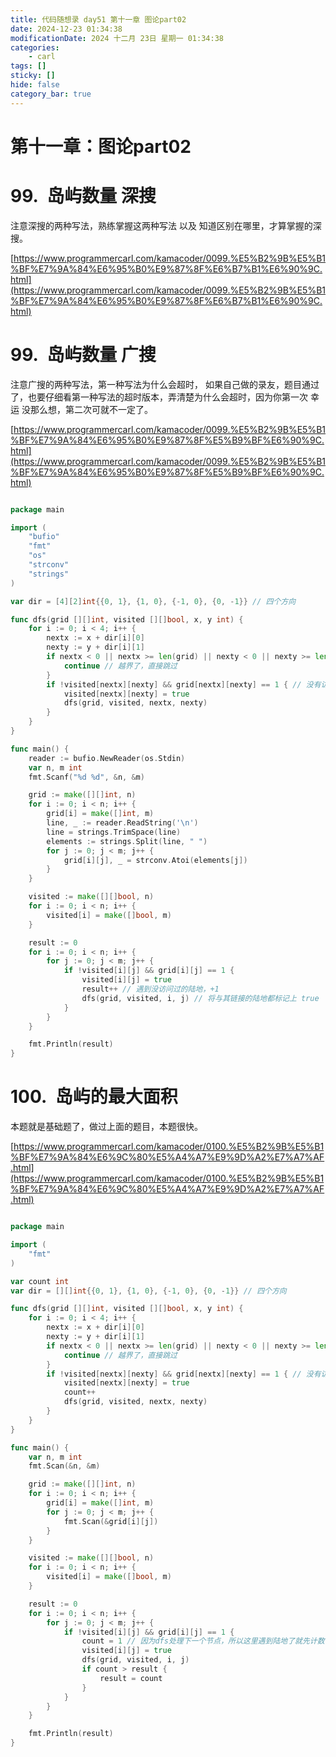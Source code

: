 ```yaml
---
title: 代码随想录 day51 第十一章 图论part02
date: 2024-12-23 01:34:38
modificationDate: 2024 十二月 23日 星期一 01:34:38
categories: 
	- carl
tags: []
sticky: []
hide: false
category_bar: true
---
```


# 第十一章：图论part02

# 99.  岛屿数量 深搜

注意深搜的两种写法，熟练掌握这两种写法 以及 知道区别在哪里，才算掌握的深搜。

[https://www.programmercarl.com/kamacoder/0099.%E5%B2%9B%E5%B1%BF%E7%9A%84%E6%95%B0%E9%87%8F%E6%B7%B1%E6%90%9C.html](https://www.programmercarl.com/kamacoder/0099.%E5%B2%9B%E5%B1%BF%E7%9A%84%E6%95%B0%E9%87%8F%E6%B7%B1%E6%90%9C.html)

# 99.  岛屿数量 广搜

注意广搜的两种写法，第一种写法为什么会超时， 如果自己做的录友，题目通过了，也要仔细看第一种写法的超时版本，弄清楚为什么会超时，因为你第一次 幸运 没那么想，第二次可就不一定了。

[https://www.programmercarl.com/kamacoder/0099.%E5%B2%9B%E5%B1%BF%E7%9A%84%E6%95%B0%E9%87%8F%E5%B9%BF%E6%90%9C.html](https://www.programmercarl.com/kamacoder/0099.%E5%B2%9B%E5%B1%BF%E7%9A%84%E6%95%B0%E9%87%8F%E5%B9%BF%E6%90%9C.html)

```go

package main

import (
    "bufio"
    "fmt"
    "os"
    "strconv"
    "strings"
)

var dir = [4][2]int{{0, 1}, {1, 0}, {-1, 0}, {0, -1}} // 四个方向

func dfs(grid [][]int, visited [][]bool, x, y int) {
    for i := 0; i < 4; i++ {
        nextx := x + dir[i][0]
        nexty := y + dir[i][1]
        if nextx < 0 || nextx >= len(grid) || nexty < 0 || nexty >= len(grid[0]) {
            continue // 越界了，直接跳过
        }
        if !visited[nextx][nexty] && grid[nextx][nexty] == 1 { // 没有访问过的 同时 是陆地的
            visited[nextx][nexty] = true
            dfs(grid, visited, nextx, nexty)
        }
    }
}

func main() {
    reader := bufio.NewReader(os.Stdin)
    var n, m int
    fmt.Scanf("%d %d", &n, &m)

    grid := make([][]int, n)
    for i := 0; i < n; i++ {
        grid[i] = make([]int, m)
        line, _ := reader.ReadString('\n')
        line = strings.TrimSpace(line)
        elements := strings.Split(line, " ")
        for j := 0; j < m; j++ {
            grid[i][j], _ = strconv.Atoi(elements[j])
        }
    }

    visited := make([][]bool, n)
    for i := 0; i < n; i++ {
        visited[i] = make([]bool, m)
    }

    result := 0
    for i := 0; i < n; i++ {
        for j := 0; j < m; j++ {
            if !visited[i][j] && grid[i][j] == 1 {
                visited[i][j] = true
                result++ // 遇到没访问过的陆地，+1
                dfs(grid, visited, i, j) // 将与其链接的陆地都标记上 true
            }
        }
    }

    fmt.Println(result)
}

```

# 100.  岛屿的最大面积

本题就是基础题了，做过上面的题目，本题很快。

[https://www.programmercarl.com/kamacoder/0100.%E5%B2%9B%E5%B1%BF%E7%9A%84%E6%9C%80%E5%A4%A7%E9%9D%A2%E7%A7%AF.html](https://www.programmercarl.com/kamacoder/0100.%E5%B2%9B%E5%B1%BF%E7%9A%84%E6%9C%80%E5%A4%A7%E9%9D%A2%E7%A7%AF.html)



```go

package main

import (
	"fmt"
)

var count int
var dir = [][]int{{0, 1}, {1, 0}, {-1, 0}, {0, -1}} // 四个方向

func dfs(grid [][]int, visited [][]bool, x, y int) {
	for i := 0; i < 4; i++ {
		nextx := x + dir[i][0]
		nexty := y + dir[i][1]
		if nextx < 0 || nextx >= len(grid) || nexty < 0 || nexty >= len(grid[0]) {
			continue // 越界了，直接跳过
		}
		if !visited[nextx][nexty] && grid[nextx][nexty] == 1 { // 没有访问过的 同时 是陆地的
			visited[nextx][nexty] = true
			count++
			dfs(grid, visited, nextx, nexty)
		}
	}
}

func main() {
	var n, m int
	fmt.Scan(&n, &m)

	grid := make([][]int, n)
	for i := 0; i < n; i++ {
		grid[i] = make([]int, m)
		for j := 0; j < m; j++ {
			fmt.Scan(&grid[i][j])
		}
	}

	visited := make([][]bool, n)
	for i := 0; i < n; i++ {
		visited[i] = make([]bool, m)
	}

	result := 0
	for i := 0; i < n; i++ {
		for j := 0; j < m; j++ {
			if !visited[i][j] && grid[i][j] == 1 {
				count = 1 // 因为dfs处理下一个节点，所以这里遇到陆地了就先计数，dfs处理接下来的相邻陆地
				visited[i][j] = true
				dfs(grid, visited, i, j)
				if count > result {
					result = count
				}
			}
		}
	}

	fmt.Println(result)
}

```
